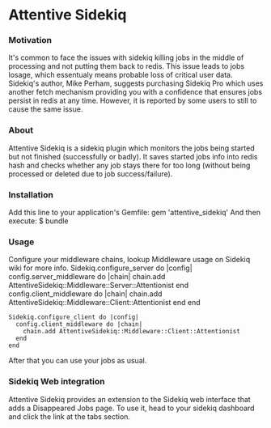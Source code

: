 # Attentive Sidekiq

### Motivation
It's common to face the issues with sidekiq killing jobs in the middle of processing and not putting them back to redis.
This issue leads to jobs losage, which essentualy means probable loss of critical user data.
Sidekiq's author, Mike Perham, suggests purchasing Sidekiq Pro which uses another fetch mechanism providing you with a confidence that ensures jobs persist in redis at any time.
However, it is reported by some users to still to cause the same issue.


### About
Attentive Sidekiq is a sidekiq plugin which monitors the jobs being started but not finished (successfully or badly).
It saves started jobs info into redis hash and checks whether any job stays there for too long (without being processed or deleted due to job success/failure).

### Installation
Add this line to your application's Gemfile:
    gem 'attentive_sidekiq'
And then execute:
    $ bundle

### Usage
Configure your middleware chains, lookup Middleware usage on Sidekiq wiki for more info.
    Sidekiq.configure_server do |config|
      config.server_middleware do |chain|
        chain.add AttentiveSidekiq::Middleware::Server::Attentionist
      end
      config.client_middleware do |chain|
        chain.add AttentiveSidekiq::Middleware::Client::Attentionist
      end
    end
    
    Sidekiq.configure_client do |config|
      config.client_middleware do |chain|
        chain.add AttentiveSidekiq::Middleware::Client::Attentionist
      end
    end
After that you can use your jobs as usual.

### Sidekiq Web integration
Attentive Sidekiq provides an extension to the Sidekiq web interface that adds a Disappeared Jobs page.
To use it, head to your sidekiq dashboard and click the link at the tabs section.
